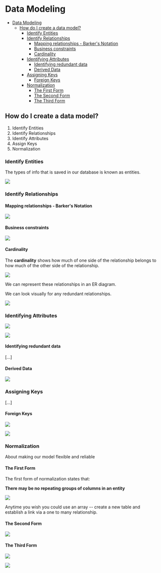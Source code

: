 # Data Modeling

- [Data Modeling](#data-modeling)
  - [How do I create a data model?](#how-do-i-create-a-data-model)
    - [Identify Entities](#identify-entities)
    - [Identify Relationships](#identify-relationships)
      - [Mapping relationships - Barker's Notation](#mapping-relationships---barkers-notation)
      - [Business constraints](#business-constraints)
      - [Cardinality](#cardinality)
    - [Identifying Attributes](#identifying-attributes)
      - [Identifying redundant data](#identifying-redundant-data)
      - [Derived Data](#derived-data)
    - [Assigning Keys](#assigning-keys)
      - [Foreign Keys](#foreign-keys)
    - [Normalization](#normalization)
      - [The First Form](#the-first-form)
      - [The Second Form](#the-second-form)
      - [The Third Form](#the-third-form)


## How do I create a data model?

1. Identify Entities
2. Identify Relationships
3. Identify Attributes
4. Assign Keys
5. Normalization
  


### Identify Entities

The types of info that is saved in our database is known as entities.

![](images/entities1.png)


### Identify Relationships

#### Mapping relationships - Barker's Notation

![](images/barkers.png)

#### Business constraints

![](images/postmates.png)

#### Cardinality

The **cardinality** shows how much of one side of the relationship belongs to how much of the other side of the relationship.

![](images/cardinality.png)

We can represent these relationships in an ER diagram.

We can look visually for any redundant relationships.


![](images/cardred.png)

### Identifying Attributes

![](images/identifying.png)

![](images/ident2.png)

#### Identifying redundant data

[...]

#### Derived Data

![](images/deriveddata.png)

### Assigning Keys

[...]

#### Foreign Keys

![](images/foreignkeys.png)

![](images/fk2.png)

### Normalization

About making our model flexible and reliable

#### The First Form

The first form of normalization states that:

**There may be no repeating groups of columns in an entity**

![](images/nok.png)

Anytime you wish you could use an array -- create a new table and establish a link via a one to many relationship. 

#### The Second Form

![](images/no2.png)

#### The Third Form

![](images/n3.png)


![](images/model.png)